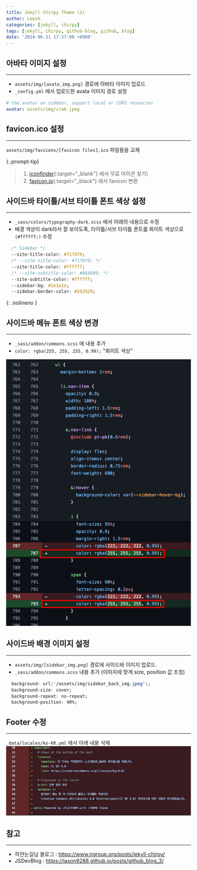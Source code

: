 ```yaml
---
title: Jekyll Chirpy Theme (2)
author: Leesh
categories: [jekyll, chirpy] 
tags: [jekyll, chirpy, github-blog, github, blog]
date: '2024-06-11 17:37:00 +0900'
---
```

## 아바타 이미지 설정

---
* `assets/img/[avata_img.png]` 경로에 아바타 이미지 업로드
* `_config.yml` 에서 업로드한 avata 이미지 경로 설정

```yaml
# the avatar on sidebar, support local or CORS resources
avatar: assets/img/crab.jpeg
```

## favicon.ico 설정

---
`assets/img/favicons/[favicon files].ico` 파일들을 교체

{:.prompt-tip}
> 1) [iconfinder](https://www.iconfinder.com/icons){:target="_blank"} 에서 무료 아이콘 찾기\
> 2) [favicon.io](https://favicon.io/favicon-converter/){:target="_black"} 에서 favicon 변환

## 사이드바 타이틀/서브 타이틀 폰트 색상 설정

---
* `_sass/colors/typography-dark.scss` 에서 아래의 내용으로 수정
* 배경 색상이 dark라서 잘 보이도록, 타이틀/서브 타이틀 폰트를 화이트 색상으로 `(#ffffff;)` 수정

```css
  /* Sidebar */
  --site-title-color: #717070;
  /* --site-title-color: #717070; */
  --site-title-color: #ffffff;
  /* --site-subtitle-color: #868686; */
  --site-subtitle-color: #ffffff;
  --sidebar-bg: #1e1e1e;
  --sidebar-border-color: #292929;
```
{: .nolineno }

## 사이드바 메뉴 폰트 색상 변경

---
* `_sass/addon/commons.scss` 에 내용 추가
* `color: rgba(255, 255, 255, 0.99);` "화이트 색상"

![](/assets/img/2024-06-11-chirpy-theme-2_images/7f0ae595.png)

## 사이드바 배경 이미지 설정

---
* `assets/img/[sidebar_img.png]` 경로에 사이드바 이미지 업로드.
* `_sass/addon/commons.scss` 내용 추가 (이미지에 맞게 size, position 값 조정)
```css
  background: url('/assets/img/sidebar_back_img.jpeg');
  background-size: cover;
  background-repeat: no-repeat;
  background-position: 40%;
```

## Footer 수정

---
`_data/locales/ko-KR.yml` 에서 아래 내용 삭제
![](/assets/img/2024-06-11-chirpy-theme-2_images/00264e9e.png)

## 참고

---

* 하얀눈길님 블로그 : https://www.irgroup.org/posts/jekyll-chirpy/
* JSDevBlog : https://jason9288.github.io/posts/github_blog_3/
